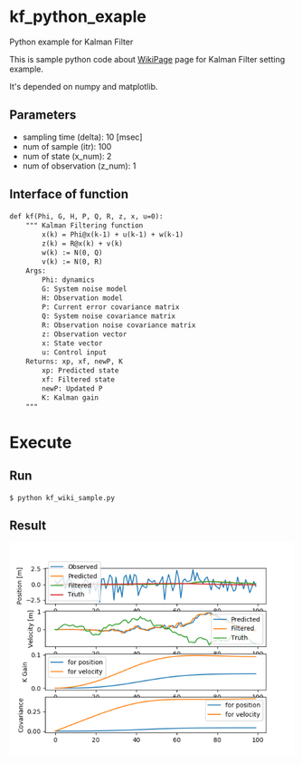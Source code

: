 # kf_python_exaple
Python example for Kalman Filter

This is sample python code about [WikiPage](https://en.wikipedia.org/wiki/Kalman_filter#Example_application.2C_technical) page for Kalman Filter setting example.

It's depended on numpy and matplotlib.

## Parameters
- sampling time (delta): 10 [msec]
- num of sample (itr): 100
- num of state (x_num): 2
- num of observation (z_num): 1

## Interface of function
```
def kf(Phi, G, H, P, Q, R, z, x, u=0):
    """ Kalman Filtering function
        x(k) = Phi@x(k-1) + u(k-1) + w(k-1)
        z(k) = R@x(k) + v(k)
        w(k) := N(0, Q)
        v(k) := N(0, R)
    Args:
        Phi: dynamics
        G: System noise model
        H: Observation model
        P: Current error covariance matrix
        Q: System noise covariance matrix
        R: Observation noise covariance matrix
        z: Observation vector
        x: State vector
        u: Control input
    Returns: xp, xf, newP, K
        xp: Predicted state
        xf: Filtered state
        newP: Updated P
        K: Kalman gain
    """
```


# Execute
## Run
```
$ python kf_wiki_sample.py
```

## Result
![Result](./result.png)

